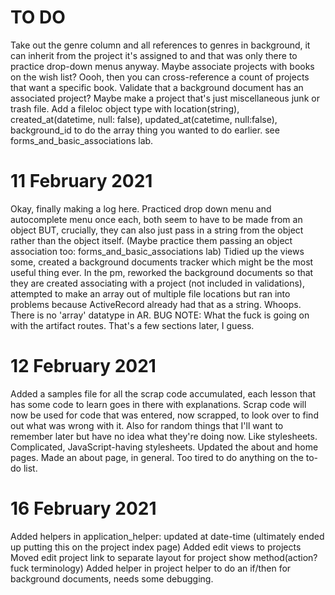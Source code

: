 # TO DO
Take out the genre column and all references to genres in background, it can inherit from the project it's assigned to and that was only there to practice drop-down menus anyway.
Maybe associate projects with books on the wish list? Oooh, then you can cross-reference a count of projects that want a specific book.
Validate that a background document has an associated project? Maybe make a project that's just miscellaneous junk or trash file.
Add a fileloc object type with location(string), created_at(datetime, null: false), updated_at(catetime, null:false), background_id to do the array thing you wanted to do earlier. see forms_and_basic_associations lab.

# 11 February 2021
Okay, finally making a log here.
Practiced drop down menu and autocomplete menu once each, both seem to have to be made from an object
BUT, crucially, they can also just pass in a string from the object rather than the object itself.
(Maybe practice them passing an object association too: forms_and_basic_associations lab)
Tidied up the views some, created a background documents tracker which might be the most useful thing ever.
In the pm, reworked the background documents so that they are created associating with a project (not included in validations), attempted to make an array out of multiple file locations but ran into problems because ActiveRecord already had that as a string. Whoops. There is no 'array' datatype in AR.
BUG NOTE: What the fuck is going on with the artifact routes. That's a few sections later, I guess. 

# 12 February 2021
Added a samples file for all the scrap code accumulated, each lesson that has some code to learn goes in there with explanations.
Scrap code will now be used for code that was entered, now scrapped, to look over to find out what was wrong with it.
Also for random things that I'll want to remember later but have no idea what they're doing now. Like stylesheets. Complicated, JavaScript-having stylesheets.
Updated the about and home pages. Made an about page, in general. 
Too tired to do anything on the to-do list.

# 16 February 2021
Added helpers in application_helper: updated at date-time (ultimately ended up putting this on the project index page)
Added edit views to projects
Moved edit project link to separate layout for project show method(action? fuck terminology)
Added helper in project helper to do an if/then for background documents, needs some debugging.